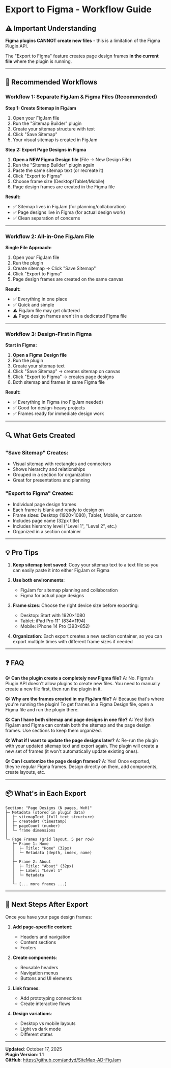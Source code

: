 # Export to Figma - Workflow Guide

## ⚠️ Important Understanding

**Figma plugins CANNOT create new files** - this is a limitation of the Figma Plugin API. 

The "Export to Figma" feature creates page design frames **in the current file** where the plugin is running.

---

## 🎯 Recommended Workflows

### Workflow 1: Separate FigJam & Figma Files (Recommended)

**Step 1: Create Sitemap in FigJam**
1. Open your FigJam file
2. Run the "Sitemap Builder" plugin
3. Create your sitemap structure with text
4. Click "Save Sitemap"
5. Your visual sitemap is created in FigJam

**Step 2: Export Page Designs in Figma**
1. **Open a NEW Figma Design file** (File → New Design File)
2. Run the "Sitemap Builder" plugin again
3. Paste the same sitemap text (or recreate it)
4. Click "Export to Figma"
5. Choose frame size (Desktop/Tablet/Mobile)
6. Page design frames are created in the Figma file

**Result:**
- ✅ Sitemap lives in FigJam (for planning/collaboration)
- ✅ Page designs live in Figma (for actual design work)
- ✅ Clean separation of concerns

---

### Workflow 2: All-in-One FigJam File

**Single File Approach:**
1. Open your FigJam file
2. Run the plugin
3. Create sitemap → Click "Save Sitemap"
4. Click "Export to Figma"
5. Page design frames are created on the same canvas

**Result:**
- ✅ Everything in one place
- ✅ Quick and simple
- ⚠️ FigJam file may get cluttered
- ⚠️ Page design frames aren't in a dedicated Figma file

---

### Workflow 3: Design-First in Figma

**Start in Figma:**
1. **Open a Figma Design file**
2. Run the plugin
3. Create your sitemap text
4. Click "Save Sitemap" → creates sitemap on canvas
5. Click "Export to Figma" → creates page designs
6. Both sitemap and frames in same Figma file

**Result:**
- ✅ Everything in Figma (no FigJam needed)
- ✅ Good for design-heavy projects
- ✅ Frames ready for immediate design work

---

## 🔍 What Gets Created

### "Save Sitemap" Creates:
- Visual sitemap with rectangles and connectors
- Shows hierarchy and relationships
- Grouped in a section for organization
- Great for presentations and planning

### "Export to Figma" Creates:
- Individual page design frames
- Each frame is blank and ready to design on
- Frame sizes: Desktop (1920×1080), Tablet, Mobile, or custom
- Includes page name (32px title)
- Includes hierarchy level ("Level 1", "Level 2", etc.)
- Organized in a section container

---

## 💡 Pro Tips

1. **Keep sitemap text saved**: Copy your sitemap text to a text file so you can easily paste it into either FigJam or Figma

2. **Use both environments**: 
   - FigJam for sitemap planning and collaboration
   - Figma for actual page designs

3. **Frame sizes**: Choose the right device size before exporting:
   - Desktop: Start with 1920×1080
   - Tablet: iPad Pro 11" (834×1194)
   - Mobile: iPhone 14 Pro (393×852)

4. **Organization**: Each export creates a new section container, so you can export multiple times with different frame sizes if needed

---

## ❓ FAQ

**Q: Can the plugin create a completely new Figma file?**
A: No. Figma's Plugin API doesn't allow plugins to create new files. You need to manually create a new file first, then run the plugin in it.

**Q: Why are the frames created in my FigJam file?**
A: Because that's where you're running the plugin! To get frames in a Figma Design file, open a Figma file and run the plugin there.

**Q: Can I have both sitemap and page designs in one file?**
A: Yes! Both FigJam and Figma can contain both the sitemap and the page design frames. Use sections to keep them organized.

**Q: What if I want to update the page designs later?**
A: Re-run the plugin with your updated sitemap text and export again. The plugin will create a new set of frames (it won't automatically update existing ones).

**Q: Can I customize the page design frames?**
A: Yes! Once exported, they're regular Figma frames. Design directly on them, add components, create layouts, etc.

---

## 📦 What's in Each Export

```
Section: "Page Designs (N pages, WxH)"
├─ Metadata (stored in plugin data)
│  ├─ sitemapText (full text structure)
│  ├─ createdAt (timestamp)
│  ├─ pageCount (number)
│  └─ frame dimensions
│
└─ Page Frames (grid layout, 5 per row)
   ├─ Frame 1: Home
   │  ├─ Title: "Home" (32px)
   │  └─ Metadata (depth, index, name)
   │
   ├─ Frame 2: About
   │  ├─ Title: "About" (32px)
   │  ├─ Label: "Level 1"
   │  └─ Metadata
   │
   └─ [... more frames ...]
```

---

## 🎨 Next Steps After Export

Once you have your page design frames:

1. **Add page-specific content**:
   - Headers and navigation
   - Content sections
   - Footers

2. **Create components**:
   - Reusable headers
   - Navigation menus
   - Buttons and UI elements

3. **Link frames**:
   - Add prototyping connections
   - Create interactive flows

4. **Design variations**:
   - Desktop vs mobile layouts
   - Light vs dark mode
   - Different states

---

**Updated**: October 17, 2025  
**Plugin Version**: 1.1  
**GitHub**: https://github.com/andyd/SiteMap-AD-FigJam

